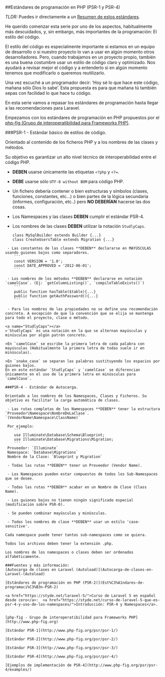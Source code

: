##Estándares de programación en PHP (PSR-1 y PSR-4)

*TLDR:* Puedes ir directamente a un [Resumen de estos estándares](https://github.com/jatubio/5minutos_laravel/wiki/Estandares-de-programacion.-Laravel).

He querido comenzar esta serie por uno de los aspectos, habitualmente más descuidados, y, sin embargo, más importantes de la programación: El estilo del código.

El estilo del código es especialmente importante si estamos en un equipo de desarrollo o si nuestro proyecto lo van a usar en algún momento otros desarrolladores. Pero, cuando trabajamos en un proyecto propio, también es una buena costumbre usar un estilo de código claro y optimizado. Nos ayudará a revisar mejor el código y a entenderlo si en algún momento tenemos que modificarlo o queremos reutilizarlo.

Una vez escuché a un programador decir: ‘Hoy sé lo que hace este código, mañana sólo Dios lo sabe’. Esta propuesta es para que mañana tú también sepas con facilidad lo que hace tu código.

En esta serie vamos a repasar los estándares de programación hasta llegar a las recomendaciones para Laravel.

Empezamos con los estándares de programación en PHP propuestos por el [php-fig (Grupo de interoperatibilidad para Frameworks PHP)](http://www.php-fig.org).

###PSR-1 - Estándar básico de estilos de código.

Orientado al contenido de los ficheros PHP y a los nombres de las clases y métodos. 

Su objetivo es garantizar un alto nivel técnico de interoperabilidad entre el código PHP.

 - **DEBEN** usarse únicamente las etiquetas `<?php` y `<?=`.

 - **DEBE** usarse sólo `UTF-8 without BOM` para código PHP.  

 - Un fichero debería contener o bien estructuras y símbolos (clases, funciones, constantes, etc...) o bien partes de la lógica secundaria (informes, configuración, etc..) pero **NO DEBERÍAN** hacerse las dos cosas. 

 - Los Namespaces y las clases **DEBEN** cumplir el estándar PSR-4.

 - Los nombres de las clases **DEBEN** utilizar la notación `StudlyCaps`.
	```
	class MySqlBuilder extends Builder {...}
	class CreateUsersTable extends Migration {...}
```
 - Las constantes de las clases **DEBEN** declararse en MAYÚSCULAS usando guiones bajos como separadores.
	```
    const VERSION = '1.0';
	const DATE_APPROVED = '2012-06-01';
    ```

 - Los nombres de los métodos **DEBEN** declararse en notación `camelCase`. (Ej: `getColumnListing()`, `compileTableExists()`)
	```
	public function hasTable($table){...}
	public function getAuthPassword(){...}
    ```

 - Para los nombres de las propiedades no se define una recomendación concreta. A excepción de que la convención que se elija se mantenga para todo el proyecto, clase o método. 

<a name="StudlyCaps"></a>
>`StudlyCaps` es una notación en la que se alternan mayúsculas y minúsculas por algún patrón concreto.  

>En `camelCase` se escribe la primera letra de cada palabra con mayúsculas (Habitualmente la primera letra de todas suele ir en minúsculas).  

>En `snake_case` se separan las palabras sustituyendo los espacios por guiones bajos.   
En en este estándar `StudlyCaps` y `camelCase` se diferencian únicamente en el uso de la primera letra en minúsculas para `camelCase`.
	
###PSR-4 - Estándar de Autocarga.

Orientado a los nombres de los Namespaces, Clases y Ficheros. Su objetivo es facilitar la carga automática de clases.

 - Las rutas completas de los Namespaces **DEBEN** tener la estructura `Proveedor\Namespace\NombreDeLaClase`. `(VendorName\Namespace\ClassName)`
 
 Por ejemplo:  
	```
    use Illuminate\Database\Schema\Blueprint;
	use Illuminate\Database\Migrations\Migration;
	```
 Proveedor: `Illuminate`  
 Namespace: `Database\Migrations`  
 Nombre de la Clase: `Blueprint y Migration`  
 
 - Todas las rutas **DEBEN** tener un Proveedor (Vendor Name).
 
 - Los Namespaces pueden estar compuestos de todos los Sub-Namespaces que se desee.  
 
 - Todas las rutas **DEBEN** acabar en un Nombre de Clase (Class Name).
 
 - Los guiones bajos no tienen ningún significado especial (modificación sobre PSR-0).
 
 - Se pueden combinar mayúsculas y minúsculas.
 
 - Todos los nombres de clase **DEBEN** usar un estilo 'case-sensitive'.
   
Cada namespace puede tener tantos sub-namespaces como se quiera.

Todos los archivos deben tener la extensión .php.

Los nombres de los namespaces o clases deben ser ordenados alfabéticamente.

###Fuentes y más información:
[Autocarga de clases en Laravel (Autoload)](Autocarga-de-clases-en-Laravel-(Autoload)

[Estándares de programación en PHP (PSR-2)](Est%C3%A1ndares-de-programaci%C3%B3n-PSR-2)

<a href="https://styde.net/laravel-5/">Curso de Laravel 5 en español desde cero</a>:  <a href="https://styde.net/curso-de-laravel-5-que-es-psr-4-y-uso-de-los-namespaces/">Introducción: PSR-4 y Namespaces</a>.   


[php-fig - Grupo de interoperatibilidad para Frameworks PHP](http://www.php-fig.org)  

[Estándar PSR-1](http://www.php-fig.org/psr/psr-1/)  

[Estándar PSR-2](http://www.php-fig.org/psr/psr-2/)  

[Estándar PSR-3](http://www.php-fig.org/psr/psr-3/)  

[Estándar PSR-4](http://www.php-fig.org/psr/psr-4/)  

[Ejemplos de implementación de PSR-4](http://www.php-fig.org/psr/psr-4/examples/)  
